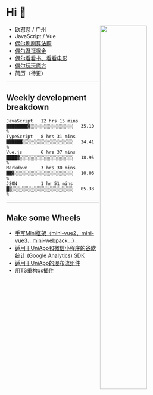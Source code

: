 # Hi 👋

[<img align="right" width="50%" src="https://github-readme-stats.vercel.app/api?username=OUDUIDUI&theme=dark&show_icons=true">](https://metrics.lecoq.io/OUDUIDUI?template=classic&#41;)


- 欧怼怼 / 广州
- JavaScript / Vue
- [偶尔刷刷算法题](https://github.com/OUDUIDUI/leet-code)
- [偶尔逛逛掘金](https://juejin.cn/user/4309700183594366)
- [偶尔看看书、看看电影](https://www.yuque.com/books/share/3ee1684b-8e19-4849-b5aa-13d1813ded6d)
- [偶尔玩玩魔方](https://cubing.com/results/person/2014OUSH01)
- 简历（待更）

---

##  Weekly development breakdown

<!--START_SECTION:waka-->
```text
JavaScript   12 hrs 15 mins  ████████▓░░░░░░░░░░░░░░░░   35.10 % 
TypeScript   8 hrs 31 mins   ██████░░░░░░░░░░░░░░░░░░░   24.41 % 
Vue.js       6 hrs 37 mins   ████▓░░░░░░░░░░░░░░░░░░░░   18.95 % 
Markdown     3 hrs 30 mins   ██▓░░░░░░░░░░░░░░░░░░░░░░   10.06 % 
JSON         1 hr 51 mins    █▒░░░░░░░░░░░░░░░░░░░░░░░   05.33 % 
```
<!--END_SECTION:waka-->



---

##  Make some Wheels

- [手写Mini框架（mini-vue2、mini-vue3、mini-webpack...）](https://github.com/OUDUIDUI/mini)
- [适用于UniApp和微信小程序的谷歌统计 (Google Analytics) SDK](https://github.com/OUDUIDUI/ga-tracker)
- [适用于UniApp的瀑布流组件](https://github.com/OUDUIDUI/uniapp-waterfalls-flow)
- [用TS重构qs插件](https://github.com/OUDUIDUI/qs)


